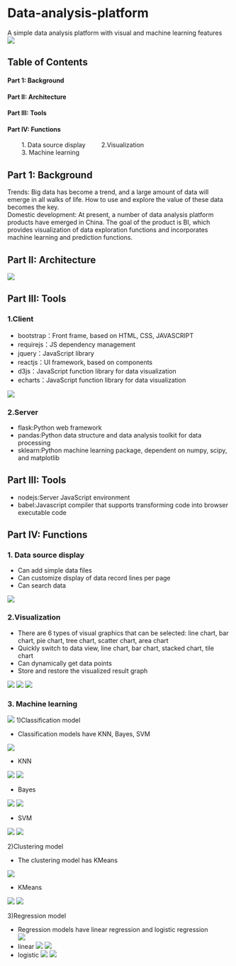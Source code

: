 # Data-analysis-platform
A simple data analysis platform with visual and machine learning features  
![](ResaultPic/main.png)
## Table of Contents  
#### Part 1: Background  
#### Part II: Architecture  
#### Part III: Tools  
#### Part IV: Functions  
&emsp;&emsp; 1. Data source display
&emsp;&emsp; 2.Visualization  
&emsp;&emsp; 3. Machine learning  
  
  
## Part 1: Background  
Trends: Big data has become a trend, and a large amount of data will emerge in all walks of life. How to use and explore the value of these data becomes the key.  
Domestic development: At present, a number of data analysis platform products have emerged in China. The goal of the product is BI, which provides visualization of data exploration functions and incorporates machine learning and prediction functions.  
  
  
## Part II: Architecture  
![](ResaultPic/Architecture.png)


## Part III: Tools    
### 1.Client  
* bootstrap：Front frame, based on HTML, CSS, JAVASCRIPT  
* requirejs：JS dependency management  
* jquery：JavaScript library  
* reactjs：UI framework, based on components  
* d3js：JavaScript function library for data visualization  
* echarts：JavaScript function library for data visualization  
  
    
![](ResaultPic/Client.png)
  
### 2.Server 
* flask:Python web framework  
* pandas:Python data structure and data analysis toolkit for data processing  
* sklearn:Python machine learning package, dependent on numpy, scipy, and matplotlib  

## Part III: Tools 
* nodejs:Server JavaScript environment  
* babel:Javascript compiler that supports transforming code into browser executable code  


## Part IV: Functions 

### 1. Data source display  
* Can add simple data files  
* Can customize display of data record lines per page  
* Can search data  
  
  
  
![](ResaultPic/data.png)

### 2.Visualization  
* There are 6 types of visual graphics that can be selected: line chart, bar chart, pie chart, tree chart, scatter chart, area chart  
* Quickly switch to data view, line chart, bar chart, stacked chart, tile chart  
* Can dynamically get data points  
* Store and restore the visualized result graph    
  
  
  
![](ResaultPic/viz1.png)
![](ResaultPic/viz2.png)
![](ResaultPic/viz3.png)

### 3. Machine learning  

![](ResaultPic/ml.png)
1)Classification model  
* Classification models have KNN, Bayes, SVM  
  
  
  
![](ResaultPic/ml-CLS.png)
* KNN  
  
  
  
![](ResaultPic/ml-KNN-viz.png)
![](ResaultPic/ml-KNN-pre.png)
* Bayes  
  
  
  
![](ResaultPic/ml-Bayes-viz.png)
![](ResaultPic/ml-Bayes-pre.png)
* SVM  
  
  
  
![](ResaultPic/ml-SVM-viz.png)
![](ResaultPic/ml-SVM-pre.png)


2)Clustering model  
* The clustering model has KMeans    
  
  
  
![](ResaultPic/ml-CLU.png)
  
* KMeans  
  
  
  
![](ResaultPic/ml-KMeans-viz.png)
![](ResaultPic/ml-KMeans-pre.png)


3)Regression model  
* Regression models have linear regression and logistic regression  
![](ResaultPic/ml-REG.png)
* linear
![](ResaultPic/ml-linear-viz.png)
![](ResaultPic/ml-linear-pre.png)
* logistic
![](ResaultPic/ml-logistic-viz.png)
![](ResaultPic/ml-logistic-pre.png)






